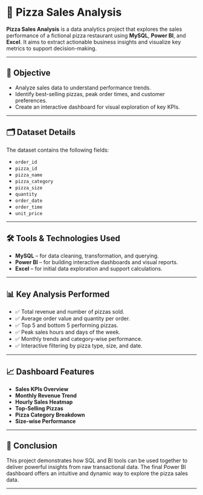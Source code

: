 # 🍕 Pizza Sales Analysis

**Pizza Sales Analysis** is a data analytics project that explores the sales performance of a fictional pizza restaurant using **MySQL**, **Power BI**, and **Excel**. It aims to extract actionable business insights and visualize key metrics to support decision-making.

---

## 📌 Objective

- Analyze sales data to understand performance trends.
- Identify best-selling pizzas, peak order times, and customer preferences.
- Create an interactive dashboard for visual exploration of key KPIs.

---

## 🗂️ Dataset Details

The dataset contains the following fields:

- `order_id`
- `pizza_id`
- `pizza_name`
- `pizza_category`
- `pizza_size`
- `quantity`
- `order_date`
- `order_time`
- `unit_price`


---

## 🛠️ Tools & Technologies Used

- **MySQL** – for data cleaning, transformation, and querying.
- **Power BI** – for building interactive dashboards and visual reports.
- **Excel** – for initial data exploration and support calculations.

---

## 📊 Key Analysis Performed

- ✅ Total revenue and number of pizzas sold.
- ✅ Average order value and quantity per order.
- ✅ Top 5 and bottom 5 performing pizzas.
- ✅ Peak sales hours and days of the week.
- ✅ Monthly trends and category-wise performance.
- ✅ Interactive filtering by pizza type, size, and date.

---

## 📈 Dashboard Features

- **Sales KPIs Overview**
- **Monthly Revenue Trend**
- **Hourly Sales Heatmap**
- **Top-Selling Pizzas**
- **Pizza Category Breakdown**
- **Size-wise Performance**

---

## 📎 Conclusion

This project demonstrates how SQL and BI tools can be used together to deliver powerful insights from raw transactional data. The final Power BI dashboard offers an intuitive and dynamic way to explore the pizza sales data.

---


